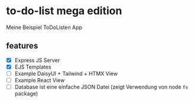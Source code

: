 # to-do-list mega edition

Meine Beispiel ToDoListen App

## features

- [x] Express JS Server
- [x] EJS Templates
- [ ] Example DaisyUI + Tailwind + HTMX View
- [ ] Example React View
- [ ] Database ist eine einfache JSON Datei (zeigt Verwendung von node `fs` package)